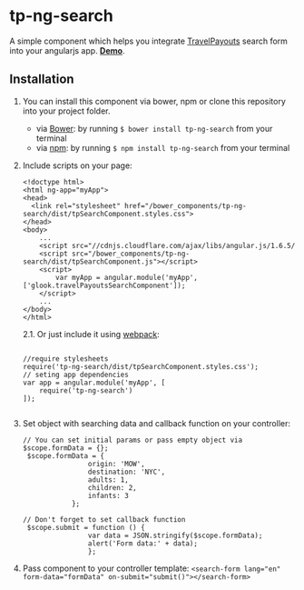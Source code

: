 # tp-ng-search
A simple component which helps you integrate [TravelPayouts](https://www.travelpayouts.com/) search form into your angularjs app. **[Demo](https://rawgit.com/travelpayouts/search-form-angular/master/demo.html)**.

## Installation
1. You can install this component via bower, npm or clone this repository into your project folder.
	*  via [Bower](http://bower.io/): by running `$ bower install tp-ng-search` from your terminal
	*  via [npm](https://www.npmjs.org/): by running `$ npm install tp-ng-search` from your terminal

2. Include scripts on your page:

	```
	<!doctype html>
	<html ng-app="myApp">
	<head>
	  <link rel="stylesheet" href="/bower_components/tp-ng-search/dist/tpSearchComponent.styles.css">
	</head>
	<body>   
		...
	    <script src="//cdnjs.cloudflare.com/ajax/libs/angular.js/1.6.5/
	    <script src="/bower_components/tp-ng-search/dist/tpSearchComponent.js"></script>
	    <script>
	        var myApp = angular.module('myApp', ['glook.travelPayoutsSearchComponent']);
	    </script>
	    ...
	</body>
	</html>
	```
	
	2.1. Or just include it using [webpack](https://webpack.js.org/):
	
	```
		
	//require stylesheets
	require('tp-ng-search/dist/tpSearchComponent.styles.css');
	// seting app dependencies
	var app = angular.module('myApp', [
		require('tp-ng-search')
	]);
		
	```
	  	
3. Set object with searching data and callback function on your controller:

  	```
  	// You can set initial params or pass empty object via $scope.formData = {};
  	 $scope.formData = {
                    origin: 'MOW',
                    destination: 'NYC',
                    adults: 1,
                    children: 2,
                    infants: 3
                };
                
    // Don't forget to set callback function
     $scope.submit = function () {
                    var data = JSON.stringify($scope.formData);
                    alert('Form data:' + data);
        			};	
  	```
4. Pass component to your controller template:
		```<search-form lang="en" form-data="formData" on-submit="submit()"></search-form>```

